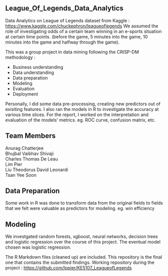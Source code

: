 ## League_Of_Legends_Data_Analytics

Data Analytics on League of Legends dataset from Kaggle : https://www.kaggle.com/chuckephron/leagueoflegends
We assumed the role of investigating odds of a certain team winning in an e-sports situation at certain time points. (before the game, 5 minutes into the game, 10 minutes into the game and halfway through the game). 

This was a group project in data mining following the CRISP-DM methodology :
- Business understanding
- Data understanding
- Data preparation
- Modeling
- Evaluation
- Deployment

Personally, I did some data pre-processing, creating new predictors out of exisiting features. I also ran the models in R to investigate the accuracy at various time slices. For the report, I worked on the interpretation and evaluation of the models' metrics. eg. ROC curve, confusion matrix, etc.

## Team Members
Anurag Chatterjee                     
Bhujbal Vaibhav Shivaji              
Charles Thomas De Leau            
Lim Pier                                       
Liu Theodorus David Leonardi  
Tsan Yee Soon                             

## Data Preparation
Some work in R was done to transform data from the original fields to fields that we felt were valuable as predictors for modeling. eg. win efficiency

## Modeling
We investgated random forests, xgboost, neural networks, decision trees and logistic regression over the course of this project. The eventual model chosen was logistic regression.

The R Markdown files (cleaned up) are included. This repository is the final one that contains the submitted findings.
Working repository during the project : https://github.com/lppier/KE5107_LeagueofLegends
